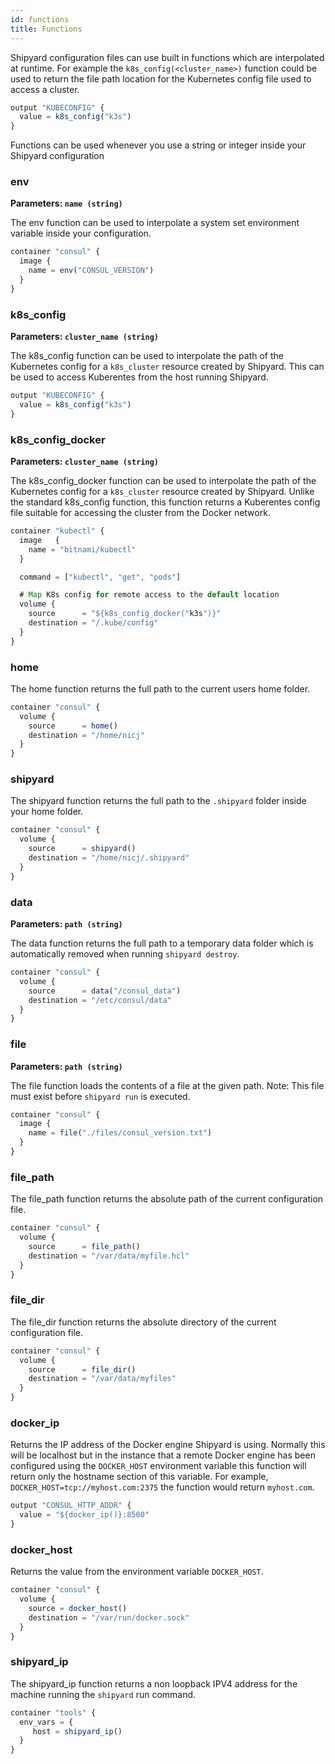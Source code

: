 ```yaml
---
id: functions
title: Functions
---
```


Shipyard configuration files can use built in functions which are interpolated at runtime. For example the `k8s_config(<cluster_name>)` function could be used to return the file path location for the Kubernetes config file used to access a cluster.

```javascript
output "KUBECONFIG" {
  value = k8s_config("k3s")
}
```

Functions can be used whenever you use a string or integer inside your Shipyard configuration

### env
**Parameters: `name (string)`**

The env function can be used to interpolate a system set environment variable inside your configuration.

```javascript
container "consul" {
  image {
    name = env("CONSUL_VERSION")
  }
}
```

### k8s_config
**Parameters: `cluster_name (string)`**

The k8s_config function can be used to interpolate the path of the Kubernetes config for a `k8s_cluster` resource created by Shipyard.
This can be used to access Kuberentes from the host running Shipyard.

```javascript
output "KUBECONFIG" {
  value = k8s_config("k3s")
}
```

### k8s_config_docker
**Parameters: `cluster_name (string)`**

The k8s_config_docker function can be used to interpolate the path of the Kubernetes config for a `k8s_cluster` resource created by Shipyard. Unlike the
standard k8s_config function, this function returns a Kuberentes config file suitable for accessing the cluster from the Docker network.

```javascript
container "kubectl" {
  image   {
    name = "bitnami/kubectl"
  }

  command = ["kubectl", "get", "pods"]

  # Map K8s config for remote access to the default location
  volume {
    source      = "${k8s_config_docker("k3s")}"
    destination = "/.kube/config"
  }
}
```

### home

The home function returns the full path to the current users home folder.

```javascript
container "consul" {
  volume {
    source      = home()
    destination = "/home/nicj"
  }
}
```

### shipyard

The shipyard function returns the full path to the `.shipyard` folder inside your home folder.

```javascript
container "consul" {
  volume {
    source      = shipyard()
    destination = "/home/nicj/.shipyard"
  }
}
```

### data
**Parameters: `path (string)`**

The data function returns the full path to a temporary data folder which is automatically removed when running `shipyard destroy`. 

```javascript
container "consul" {
  volume {
    source      = data("/consul_data")
    destination = "/etc/consul/data"
  }
}
```

### file
**Parameters: `path (string)`**

The file function loads the contents of a file at the given path. Note: This file must exist before `shipyard run` is executed.

```javascript
container "consul" {
  image {
    name = file("./files/consul_version.txt")
  }
}
```

### file_path

The file_path function returns the absolute path of the current configuration file.

```javascript
container "consul" {
  volume {
    source      = file_path()
    destination = "/var/data/myfile.hcl"
  }
}
```

### file_dir

The file_dir function returns the absolute directory of the current configuration file.

```javascript
container "consul" {
  volume {
    source      = file_dir()
    destination = "/var/data/myfiles"
  }
}
```

### docker_ip

Returns the IP address of the Docker engine Shipyard is using. Normally this will be localhost but in the instance
that a remote Docker engine has been configured using the `DOCKER_HOST` environment variable this function
will return only the hostname section of this variable. For example, `DOCKER_HOST=tcp://myhost.com:2375` 
the function would return `myhost.com`.

```javascript
output "CONSUL_HTTP_ADDR" {
  value = "${docker_ip()}:8500"
}
```

### docker_host

Returns the value from the environment variable `DOCKER_HOST`.

```javascript
container "consul" {
  volume {
    source = docker_host()
    destination = "/var/run/docker.sock"
  }
}
```

### shipyard_ip

The shipyard_ip function returns a non loopback IPV4 address for the machine running 
the `shipyard` run command.

```javascript
container "tools" {
  env_vars = {
     host = shipyard_ip()
  }
}
```